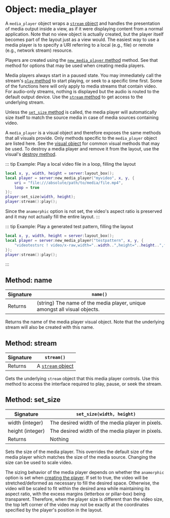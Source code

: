 # Object: media_player

A `media_player` object wraps a [`stream` object](./stream) and handles the presentation of media output inside a view, as if it were displaying content from a normal application. Note that no view object is actually created, but the player itself becomes part of the layout just as a view would. The easiest way to use a media player is to specify a URI referring to a local (e.g., file) or remote (e.g., network stream) resource.

Players are created using the [`new_media_player` method](./server#method-new-media-player) method. See that method for options that may be used when creating media players.

Media players always start in a paused state. You may immediately call the stream's [`play` method](./stream#method-play) to start playing, or seek to a specific time first. Some of the functions here will only apply to media streams that contain video. For audio-only streams, nothing is displayed but the audio is routed to the default output device. Use the [`stream` method](#method-stream) to get access to the underlying stream.

Unless the [`set_size` method](#method-set-size) is called, the media player will automatically size itself to match the source media in case of media sources containing video.

A `media_player` is a visual object and therefore exposes the same methods that all visuals provide. Only methods specific to the `media_player` object are listed here. See the [visual object](./visual) for common visual methods that may be used. To destroy a media player and remove it from the layout, use the visual's [destroy method](./visual#method-destroy).

::: tip Example: Play a local video file in a loop, filling the layout
```lua
local x, y, width, height = server:layout_box();
local player = server:new_media_player("myvideo", x, y, {
    uri = "file:///absolute/path/to/media/file.mp4",
    loop = true
});
player:set_size(width, height);
player:stream():play();
```
Since the `anamorphic` option is not set, the video's aspect ratio is preserved and it may not actually fill the entire layout.
:::

::: tip Example: Play a generated test pattern, filling the layout
```lua
local x, y, width, height = server:layout_box();
local player = server:new_media_player("testpattern", x, y, {
    "videotestsrc ! video/x-raw,width="..width..",height="..height..",format=RGBA ! appsink name=videosink"
});
player:stream():play();
```
:::

## Method: name

| Signature | `name()` |
| - | - |
| Returns | (string) The name of the media player, unique amongst all visual objects. |

Returns the name of the media player visual object. Note that the underlying stream will also be created with this name.

## Method: stream

| Signature | `stream()` |
| - | - |
| Returns | A [`stream` object](./stream) |

Gets the underlying `stream` object that this media player controls. Use this method to access the interface required to play, pause, or seek the stream.

## Method: set_size

| Signature | `set_size(width, height)` |
| - | - |
| width (integer) | The desired width of the media player in pixels. |
| height (integer) | The desired width of the media player in pixels. |
| Returns | Nothing |

Sets the size of the media player. This overrides the default size of the media player which matches the size of the media source. Changing the size can be used to scale video.

The sizing behavior of the media player depends on whether the `anamorphic` option is set when [creating the player](./server#new-media-player). If set to true, the video will be stretched/deformed as necessary to fill the desired space. Otherwise, the video will be scaled to fit within the desired area while maintaining its aspect ratio, with the excess margins (letterbox or pillar-box) being transparent. Therefore, when the player size is different than the video size, the top left corner of the video may not be exactly at the coordinates specified by the player's position in the layout.

